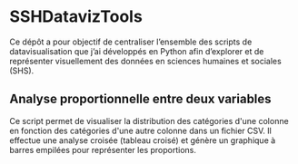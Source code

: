 # SSHDatavizTools

Ce dépôt a pour objectif de centraliser l’ensemble des scripts de datavisualisation que j’ai développés en Python afin d’explorer et de représenter visuellement des données en sciences humaines et sociales (SHS).

## Analyse proportionnelle entre deux variables 
Ce script permet de visualiser la distribution des catégories d'une colonne en fonction des catégories d'une autre colonne dans un fichier CSV. Il effectue une analyse croisée (tableau croisé) et génère un graphique à barres empilées pour représenter les proportions.
